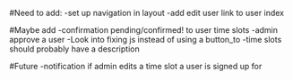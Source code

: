 #Need to add:
  -set up navigation in layout
  -add edit user link to user index

#Maybe add
  -confirmation pending/confirmed! to user time slots
  -admin approve a user
  -Look into fixing js instead of using a button_to
  -time slots should probably have a description

#Future
  -notification if admin edits a time slot a user is signed up for
